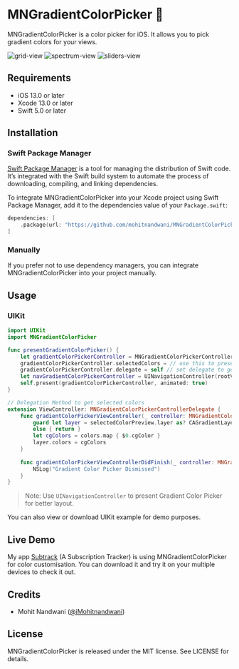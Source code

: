 # MNGradientColorPicker 🎨

MNGradientColorPicker is a color picker for iOS. It allows you to pick gradient colors for your views.

![grid-view](https://user-images.githubusercontent.com/28500428/198872326-2cffc67b-6f48-496b-9e0d-fc31aa42df57.png)
![spectrum-view](https://user-images.githubusercontent.com/28500428/198872340-1e8188fb-400a-446f-86de-27d04fc564bf.png)
![sliders-view](https://user-images.githubusercontent.com/28500428/198872348-4350fe90-dc4b-4321-aa9d-c60d0b3a7045.png)

## Requirements

- iOS 13.0 or later
- Xcode 13.0 or later
- Swift 5.0 or later

## Installation

### Swift Package Manager

[Swift Package Manager](https://swift.org/package-manager/) is a tool for managing the distribution of Swift code. It’s integrated with the Swift build system to automate the process of downloading, compiling, and linking dependencies.

To integrate MNGradientColorPicker into your Xcode project using Swift Package Manager, add it to the dependencies value of your `Package.swift`:

```swift
dependencies: [
    .package(url: "https://github.com/mohitnandwani/MNGradientColorPicker.git", .upToNextMajor(from: "1.0"))
]
```

### Manually

If you prefer not to use dependency managers, you can integrate MNGradientColorPicker into your project manually.

## Usage

### UIKit

```swift
import UIKit
import MNGradientColorPicker

func presentGradientColorPicker() {
    let gradientColorPickerController = MNGradientColorPickerController()
    gradientColorPickerController.selectedColors = // use this to preset selected colors
    gradientColorPickerController.delegate = self // set delegate to get the selected colors
    let navGradientColorPickerController = UINavigationController(rootViewController: gradientColorPickerController)
    self.present(gradientColorPickerController, animated: true)
}

// Delegation Method to get selected colors
extension ViewController: MNGradientColorPickerControllerDelegate {
    func gradientColorPickerViewController(_ controller: MNGradientColorPickerController, didSelect colors: [UIColor]) {
        guard let layer = selectedColorPreview.layer as? CAGradientLayer
        else { return }
        let cgColors = colors.map { $0.cgColor }
        layer.colors = cgColors
    }
    
    func gradientColorPickerViewControllerDidFinish(_ controller: MNGradientColorPickerController) {
        NSLog("Gradient Color Picker Dismissed")
    }
}
```

> Note: Use `UINavigationController` to present Gradient Color Picker for better layout.

You can also view or download UIKit example for demo purposes.

## Live Demo

My app [Subtrack](https://apps.apple.com/app/id1519946553) (A Subscription Tracker) is using MNGradientColorPicker for color customisation. You can download it and try it on your multiple devices to check it out.

## Credits

- Mohit Nandwani ([@iMohitnandwani](https://twitter.com/iMohitNandwani))

## License

MNGradientColorPicker is released under the MIT license. See LICENSE for details.
